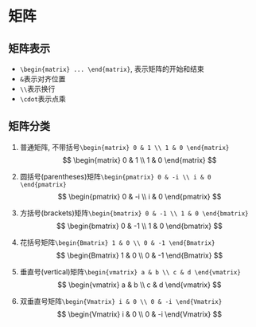 # 矩阵

## 矩阵表示

- `\begin{matrix} ... \end{matrix}`, 表示矩阵的开始和结束
- `&`表示对齐位置
- `\\`表示换行
- `\cdot`表示点乘


## 矩阵分类
1. 普通矩阵, 不带括号`\begin{matrix} 0 & 1 \\ 1 & 0 \end{matrix}`
$$
\begin{matrix} 0 & 1 \\ 1 & 0 \end{matrix}
$$

1. 圆括号(parentheses)矩阵`\begin{pmatrix} 0 & -i \\ i & 0 \end{pmatrix}`
$$
\begin{pmatrix} 0 & -i \\ i & 0 \end{pmatrix}
$$

1. 方括号(brackets)矩阵`\begin{bmatrix} 0 & -1 \\ 1 & 0 \end{bmatrix}`
$$
\begin{bmatrix} 0 & -1 \\ 1 & 0 \end{bmatrix}
$$

1. 花括号矩阵`\begin{Bmatrix} 1 & 0 \\ 0 & -1 \end{Bmatrix}`
$$
\begin{Bmatrix} 1 & 0 \\ 0 & -1 \end{Bmatrix}
$$

1. 垂直号(vertical)矩阵`\begin{vmatrix} a & b \\ c & d \end{vmatrix}`
$$
\begin{vmatrix} a & b \\ c & d \end{vmatrix}
$$

1. 双垂直号矩阵`\begin{Vmatrix} i & 0 \\ 0 & -i \end{Vmatrix}`
$$
\begin{Vmatrix} i & 0 \\ 0 & -i \end{Vmatrix}
$$
